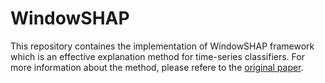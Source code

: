 # WindowSHAP
 
This repository containes the implementation of WindowSHAP framework which is an effective explanation method for time-series classifiers. For more information about the method, please refere to the [original paper](https://arxiv.org/abs/2211.06507).
